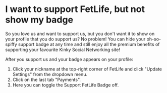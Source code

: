 # I want to support FetLife, but not show my badge

So you love us and want to support us, but you don't want it to show on your profile that you do support us? No problem! You can hide your oh-so-spiffy support badge at any time and still enjoy all the premium benefits of supporting your favourite Kinky Social Networking site!

After you support us and your badge appears on your profile:
1. Click your nickname at the top-right corner of FetLife and click "Update Settings" from the dropdown menu.
2. Click on the last tab "Payments".
3. Here you can toggle the Support FetLife Badge off.
